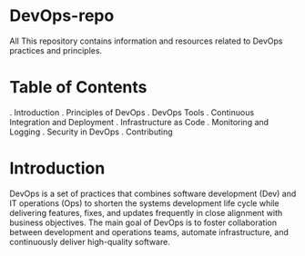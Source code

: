 # DevOps-repo
All This repository contains information and resources related to DevOps practices and principles.

# Table of Contents

. Introduction
. Principles of DevOps
. DevOps Tools
. Continuous Integration and Deployment
. Infrastructure as Code
. Monitoring and Logging
. Security in DevOps
. Contributing
# Introduction
DevOps is a set of practices that combines software development (Dev) and IT operations (Ops) to shorten the systems development life cycle while delivering features, fixes, and updates frequently in close alignment with business objectives. The main goal of DevOps is to foster collaboration between development and operations teams, automate infrastructure, and continuously deliver high-quality software.

